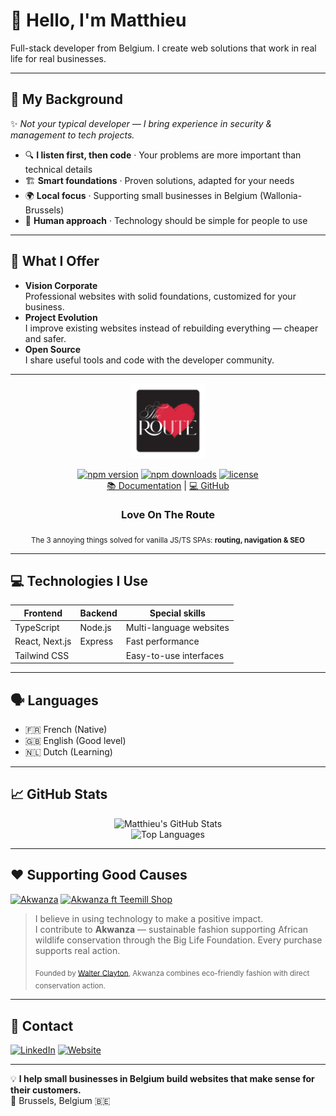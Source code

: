 # 👋 Hello, I'm Matthieu

Full-stack developer from Belgium. I create web solutions that work in real life for real businesses.

---

## 🎯 My Background

✨ _Not your typical developer — I bring experience in security & management to tech projects._

- 🔍 **I listen first, then code** · Your problems are more important than technical details  
- 🏗️ **Smart foundations** · Proven solutions, adapted for your needs  
- 🌍 **Local focus** · Supporting small businesses in Belgium (Wallonia-Brussels)  
- 🤝 **Human approach** · Technology should be simple for people to use  

---

## 💼 What I Offer

- **Vision Corporate**  
  Professional websites with solid foundations, customized for your business.
- **Project Evolution**  
  I improve existing websites instead of rebuilding everything — cheaper and safer.
- **Open Source**  
  I share useful tools and code with the developer community.

---

<div align="center">

<img src="https://github.com/matthieuGravy/love-on-the-route/blob/main/assets/love-on-the-route.png?raw=true" alt="Love On The Route logo" width="120" />

[![npm version](https://img.shields.io/npm/v/love-on-the-route?style=flat-square&logo=npm&label=version)](https://www.npmjs.com/package/love-on-the-route)
[![npm downloads](https://img.shields.io/npm/dm/love-on-the-route?style=flat-square&logo=npm)](https://www.npmjs.com/package/love-on-the-route)
[![license](https://img.shields.io/npm/l/love-on-the-route?style=flat-square)](https://github.com/matthieuGravy/love-on-the-route/blob/main/LICENSE)
  <br/>
[📚 Documentation](https://love-on-the-route.matthieugravy.dev/fr) | [💻 GitHub](https://github.com/matthieuGravy/love-on-the-route)

### <b>Love On The Route</b>
<sub>The 3 annoying things solved for vanilla JS/TS SPAs: <b>routing, navigation & SEO</b></sub>

</div>

---

## 💻 Technologies I Use

| Frontend              | Backend     | Special skills                  |
|-----------------------|------------|---------------------------------|
| TypeScript            | Node.js    | Multi-language websites         |
| React, Next.js        | Express    | Fast performance                |
| Tailwind CSS          |            | Easy-to-use interfaces          |

---

## 🗣️ Languages

- 🇫🇷 French (Native)
- 🇬🇧 English (Good level)
- 🇳🇱 Dutch (Learning)

---

## 📈 GitHub Stats

<p align="center">
  <img src="https://github-readme-stats.vercel.app/api?username=matthieuGravy&show_icons=true&theme=radical&count_private=true" alt="Matthieu's GitHub Stats" />
  <br/>
  <img src="https://github-readme-stats.vercel.app/api/top-langs/?username=matthieuGravy&layout=compact&theme=radical" alt="Top Languages" />
</p>

---

## ❤️ Supporting Good Causes

[![Akwanza](https://img.shields.io/badge/Supporting-Akwanza-4CAF50?style=flat-square&logo=leaf&logoColor=white)](https://www.akwanza.com/)
[![Akwanza ft Teemill Shop](https://img.shields.io/badge/Shop-Akwanza%20Collection-FF6B35?style=flat-square&logo=shopping-cart&logoColor=white)](https://akwanza.teemill.com/collection/paul-a-tribu)

> I believe in using technology to make a positive impact.  
> I contribute to **Akwanza** — sustainable fashion supporting African wildlife conservation through the Big Life Foundation. Every purchase supports real action.
>
> <sub>Founded by [Walter Clayton](https://www.walterclayton.com/blog), Akwanza combines eco-friendly fashion with direct conservation action.</sub>

---

## 🤝 Contact

[![LinkedIn](https://img.shields.io/badge/-LinkedIn-0077B5?style=flat-square&logo=LinkedIn&logoColor=white)](https://www.linkedin.com/in/matthieugravy/)
[![Website](https://img.shields.io/badge/-Website-000000?style=flat-square&logo=vercel&logoColor=white)](https://matthieugravy.dev)

---

💡 **I help small businesses in Belgium build websites that make sense for their customers.**  
📍 Brussels, Belgium 🇧🇪
